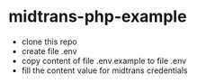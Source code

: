 # midtrans-php-example
- clone this repo
- create file .env
- copy content of file .env.example to file .env
- fill the content value for midtrans credentials
